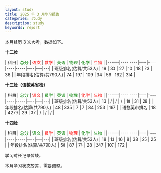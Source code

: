 ```yaml
---
layout: study
title: 2025 年 3 月学习报告
categories: study
description: study
keywords: report
---
```


本月经历 3 次大考，数据如下。

**十二检**

| 科目   | <font color=green> 总分</font> | <font color=red>语文</font> | <font color=red>数学</font> | <font color=green>英语</font> | <font color=green>物理</font> |  <font color=green>化学</font> | <font color=red>生物</font> |
|------|----|----|----|----|----|-----|----|---|---|
| 班级排名(估算/共53人) | 19 | 30 | 27  | 10  | 18 | 23  | 36 |
| 年段排名(估算/共790人) | 74 | 197 | 109 | 34 | 56 | 162 | 314 |

**十三检（语数英省检）**

| 科目   | <font color=green> 总分</font> | <font color=red>语文</font> | <font color=green>数学</font> | <font color=green>英语</font> | <font color=green>物理</font> |  <font color=red>化学</font> | <font color=red>生物</font> |
|------|----|----|----|----|----|-----|----|---|---|
| 班级排名(估算/共53人) | 13 | / | / | /  | 18 | 31  | 28 |
| 年段排名(估算/共790人) | 48 | 335 | 7 | 7 | 84  | 253 | 197 |
| 语数英市排名 | 18 | 4279 | 29 | 37 | /  | / | / |

**十四检**

| 科目   | <font color=green> 总分</font> | <font color=green>语文</font> | <font color=red>数学</font> | <font color=green>英语</font> | <font color=red>物理</font> |  <font color=green>化学</font> | <font color=green>生物</font> |
|------|----|----|----|----|----|-----|----|---|---|
| 班级排名(估算/共53人) | 18 | 13 | 16  | 8  | 38 | 25  | 25 |
| 年段排名(估算/共790人) | 58 | 87 | 74 | 28 | 247  | 107 | 172 |

学习时长记录暂缺。

本月学习状态较差，需要调整。